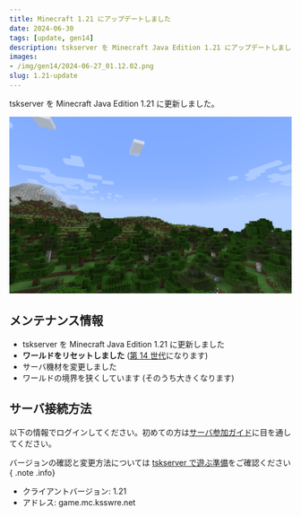 ```yaml
---
title: Minecraft 1.21 にアップデートしました
date: 2024-06-30
tags: [update, gen14]
description: tskserver を Minecraft Java Edition 1.21 にアップデートしました。
images:
- /img/gen14/2024-06-27_01.12.02.png
slug: 1.21-update
---
```


tskserver を Minecraft Java Edition 1.21 に更新しました。
<!--more-->
![14世代目の風景](/img/gen14/2024-06-27_01.12.02.png)

## メンテナンス情報
- tskserver を Minecraft Java Edition 1.21 に更新しました
- **ワールドをリセットしました** ([第 14 世代](/worlds/gen14)になります)
- サーバ機材を変更しました
- ワールドの境界を狭くしています (そのうち大きくなります)

## サーバ接続方法

以下の情報でログインしてください。初めての方は[サーバ参加ガイド](/introduction)に目を通してください。

バージョンの確認と変更方法については [tskserver で遊ぶ準備](/introduction/prepare)をご確認ください
{ .note .info}

* クライアントバージョン: 1.21
* アドレス: game.mc.ksswre.net
